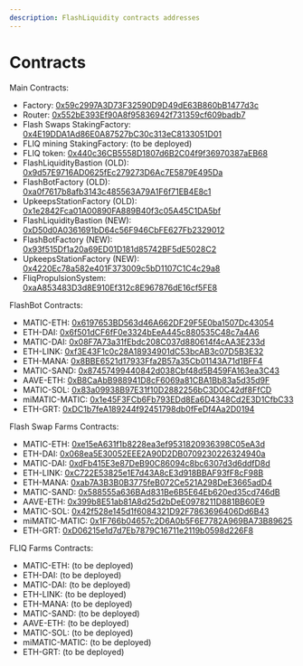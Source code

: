 ```yaml
---
description: FlashLiquidity contracts addresses
---
```


# Contracts

Main Contracts:

* Factory: [0x59c2997A3D73F32590D9D49dE63B860bB1477d3c](https://polygonscan.com/address/0x59c2997A3D73F32590D9D49dE63B860bB1477d3c)
* Router: [0x552bE393Ef90A8f95836942f731359cf609badb7](https://polygonscan.com/address/0x552bE393Ef90A8f95836942f731359cf609badb7)
* Flash Swaps StakingFactory: [0x4E19DDA1Ad86E0A87527bC30c313eC8133051D01](https://polygonscan.com/address/0x4E19DDA1Ad86E0A87527bC30c313eC8133051D01)
* FLIQ mining StakingFactory: (to be deployed)
* FLIQ token: [0x440c36CB5558D1807d6B2C04f9f36970387aEB68](https://polygonscan.com/address/0x440c36CB5558D1807d6B2C04f9f36970387aEB68)
* FlashLiquidityBastion (OLD): [0x9d57E9716AD0625fEc279273D6Ac7E5879E495Da](https://polygonscan.com/address/0x9d57E9716AD0625fEc279273D6Ac7E5879E495Da)
* FlashBotFactory (OLD): [0xa0f7617b8afb3143c485563A79A1F6f71EB4E8c1](https://polygonscan.com/address/0xa0f7617b8afb3143c485563A79A1F6f71EB4E8c1)
* UpkeepsStationFactory (OLD): [0x1e2842Fca01A00890FA889B40f3c05A45C1DA5bf](https://polygonscan.com/address/0x1e2842Fca01A00890FA889B40f3c05A45C1DA5bf)
* FlashLiquidityBastion (NEW): [0xD50d0A0361691bD64c56F946CbFE627Fb2329012](https://polygonscan.com/address/0xD50d0A0361691bD64c56F946CbFE627Fb2329012)
* FlashBotFactory (NEW): [0x93f515Df1a20a69ED01D181d85742BF5dE5028C2](https://polygonscan.com/address/0x93f515Df1a20a69ED01D181d85742BF5dE5028C2)
* UpkeepsStationFactory (NEW): [0x4220Ec78a582e401F373009c5bD1107C1C4c29a8](https://polygonscan.com/address/0x4220Ec78a582e401F373009c5bD1107C1C4c29a8)
* FliqPropulsionSystem: [0xaA853483D3d8E910Ef312c8E967876dE16cf5FE8](https://polygonscan.com/address/0xaA853483D3d8E910Ef312c8E967876dE16cf5FE8)



FlashBot Contracts:

* MATIC-ETH: [0x6197653BD563d46A662DF29F5E0ba1507Dc43054](https://polygonscan.com/address/0x6197653BD563d46A662DF29F5E0ba1507Dc43054)
* ETH-DAI: [0x6f501dCF6fF0e3324bEeA445c880535C48c7a4A6](https://polygonscan.com/address/0x6f501dCF6fF0e3324bEeA445c880535C48c7a4A6)
* MATIC-DAI: [0x08F7A73a31fEbdc208C037d880614f4cAA3E233d](https://polygonscan.com/address/0x08F7A73a31fEbdc208C037d880614f4cAA3E233d)
* ETH-LINK: [0xf3E43F1c0c28A18934901dC53bcAB3c07D5B3E32](https://polygonscan.com/address/0xf3E43F1c0c28A18934901dC53bcAB3c07D5B3E32)
* ETH-MANA: [0x8BBE6521d17933Ffa2B57a35Cb01143A71d1BFF4](https://polygonscan.com/address/0x8BBE6521d17933Ffa2B57a35Cb01143A71d1BFF4)
* MATIC-SAND: [0x87457499440842d038Cbf48d5B459FA163ea3C43](https://polygonscan.com/address/0x87457499440842d038Cbf48d5B459FA163ea3C43)
* AAVE-ETH: [0xB8CaAbB988941D8cF6069a81CBA1Bb83a5d35d9F](https://polygonscan.com/address/0xB8CaAbB988941D8cF6069a81CBA1Bb83a5d35d9F)
* MATIC-SOL: [0x83a09938B97E31f10D2882256bC3D0C42df8FfCD](https://polygonscan.com/address/0x83a09938B97E31f10D2882256bC3D0C42df8FfCD)
* miMATIC-MATIC: [0x1e45F3FCb6Fb793EDd8Ea6D4348Cd2E3D1CfbC33](https://polygonscan.com/address/0x1e45F3FCb6Fb793EDd8Ea6D4348Cd2E3D1CfbC33)
* ETH-GRT: [0xDC1b7feA189244f92451798db0fFeDf4Aa2D0194](https://polygonscan.com/address/0xDC1b7feA189244f92451798db0fFeDf4Aa2D0194)

Flash Swap Farms Contracts:

* MATIC-ETH: [0xe15eA631f1b8228ea3ef9531820936398C05eA3d](https://polygonscan.com/address/0xe15eA631f1b8228ea3ef9531820936398C05eA3d)
* ETH-DAI: [0x068ea5E30052EEE2A90D2DB0709230226324940a](https://polygonscan.com/address/0x068ea5E30052EEE2A90D2DB0709230226324940a)
* MATIC-DAI: [0xdFb415E3e87DeB90C86094c8bc6307d3d6ddfD8d](https://polygonscan.com/address/0xdFb415E3e87DeB90C86094c8bc6307d3d6ddfD8d)
* ETH-LINK: [0xC722E53825e1E7d43A8cE3d918BBAF93fF8cF98B](https://polygonscan.com/address/0xC722E53825e1E7d43A8cE3d918BBAF93fF8cF98B)
* ETH-MANA: [0xab7A3B3B0B3775feB072Ce521A298DeE3665adD4](https://polygonscan.com/address/0xab7A3B3B0B3775feB072Ce521A298DeE3665adD4)
* MATIC-SAND: [0x588555a636BAd831Be6B5E64Eb620ed35cd746dB](https://polygonscan.com/address/0x588555a636BAd831Be6B5E64Eb620ed35cd746dB)
* AAVE-ETH: [0x399b8E51ab81A8d25d2bDeE0978211D881BB60E9](https://polygonscan.com/address/0x399b8E51ab81A8d25d2bDeE0978211D881BB60E9)
* MATIC-SOL: [0x42f528e145d1f6084321D92F7863696406Dd6B43](https://polygonscan.com/address/0x42f528e145d1f6084321D92F7863696406Dd6B43)
* miMATIC-MATIC: [0x1F766b04657c2D6A0b5F6E7782A969BA73B89625](https://polygonscan.com/address/0x1F766b04657c2D6A0b5F6E7782A969BA73B89625)
* ETH-GRT: [0xD06215e1d7d7Eb7879C16711e2119b0598d226F8](https://polygonscan.com/address/0xD06215e1d7d7Eb7879C16711e2119b0598d226F8)

FLIQ Farms Contracts:

* MATIC-ETH: (to be deployed)
* ETH-DAI: (to be deployed)
* MATIC-DAI: (to be deployed)
* ETH-LINK: (to be deployed)
* ETH-MANA: (to be deployed)
* MATIC-SAND: (to be deployed)
* AAVE-ETH: (to be deployed)
* MATIC-SOL: (to be deployed)
* miMATIC-MATIC: (to be deployed)
* ETH-GRT: (to be deployed)

